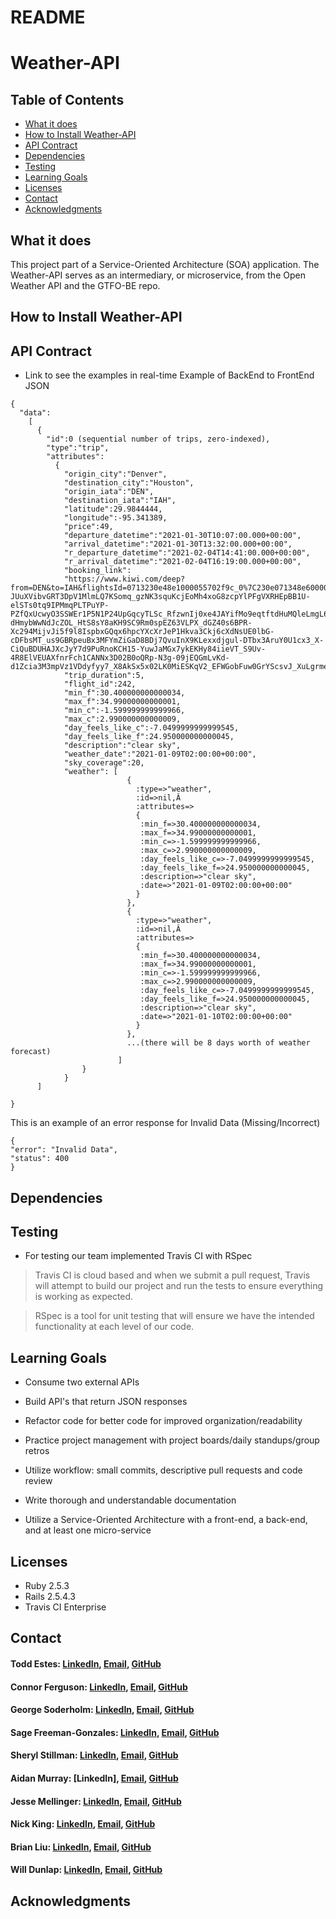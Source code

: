 # README
# Weather-API

## Table of Contents
  - [What it does](#what-it-does)
  - [How to Install Weather-API](#how-to-install-weather-api)
  - [API Contract](#api-contract)
  - [Dependencies](#dependencies)
  - [Testing](#testing)
  - [Learning Goals](#learning-goals)
  - [Licenses](#licenses)
  - [Contact](#contact)
  - [Acknowledgments](#acknowledgments)

## What it does

This project part of a Service-Oriented Architecture (SOA) application. The Weather-API serves as an intermediary, or microservice, from the Open Weather API and the GTFO-BE repo.

## How to Install Weather-API
## API Contract

* Link to see the examples in real-time
Example of BackEnd to FrontEnd JSON
```
{
  "data":
    [
      {
        "id":0 (sequential number of trips, zero-indexed),
        "type":"trip",
        "attributes":
          {
            "origin_city":"Denver",
            "destination_city":"Houston",
            "origin_iata":"DEN",
            "destination_iata":"IAH",
            "latitude":29.9844444,
            "longitude":-95.341389,
            "price":49,
            "departure_datetime":"2021-01-30T10:07:00.000+00:00",
            "arrival_datetime":"2021-01-30T13:32:00.000+00:00",
            "r_departure_datetime":"2021-02-04T14:41:00.000+00:00",
            "r_arrival_datetime":"2021-02-04T16:19:00.000+00:00",
            "booking_link":
            "https://www.kiwi.com/deep?from=DEN&to=IAH&flightsId=0713230e48e1000055702f9c_0%7C230e071348e6000063003075_0&price=40&passengers=1&affilid=picky&lang=en&currency=USD&booking_token=BH6d3ZbUWgOg05ck0nutzMR4nWvyYNTeEM_aYAd77NEcM60o7L5uTwn1n3qwVJJSXxQHxqIz78x2u1OxJ0GUu4sfBcHo8HjNSsF9H4Vai0ikkuKhcANGpQhfH-JUuXVibvGRT3DpV1MlmLQ7KSomq_gzNK3squKcjEoMh4xoG8zcpYlPFgVXRHEpBB1U-elSTs0tq9IPMmqPLTPuYP-PZfQxUcwyO3SSWEr1P5N1P24UpGqcyTLSc_RfzwnIj0xe4JAYifMo9eqtftdHuMQleLmgL6JNAYNcRJGeEitGpj8ScrCV-dHmybWwNdJcZOL_HtS8sY8aKH9SC9Rm0spEZ63VLPX_dGZ40s6BPR-Xc294MijvJi5f9l8IspbxGQqx6hpcYXcXrJeP1Hkva3Ckj6cXdNsUE0lbG-cDFbsMT_us9GBRpeuBx3MFYmZiGaD8BDj7QvuInX9KLexxdjgul-DTbx3AruY0U1cx3_X-CiQuBDUHAJXcJyY7d9PuRnoKCH15-YuwJaMGx7ykEKHy84iieVT_S9Uv-4R8ElVEUAXfnrFch1CANNx3D02B0oQRp-N3g-09jEQGmLvKd-d1Zcia3M3mpVz1VDdyfyy7_X8AkSx5x02LK0MiESKqV2_EFWGobFuw0GrYScsvJ_XuLgrmeWVhQszHfDKuYNPXo71U=",
            "trip_duration":5,
            "flight_id":242,
            "min_f":30.400000000000034,
            "max_f":34.99000000000001,
            "min_c":-1.599999999999966,
            "max_c":2.990000000000009,
            "day_feels_like_c":-7.0499999999999545,
            "day_feels_like_f":24.950000000000045,
            "description":"clear sky",
            "weather_date":"2021-01-09T02:00:00+00:00",
            "sky_coverage":20,
            "weather": [
                          {
                            :type=>"weather",
                            :id=>nil,Â
                            :attributes=>
                            {
                             :min_f=>30.400000000000034,
                             :max_f=>34.99000000000001,
                             :min_c=>-1.599999999999966,
                             :max_c=>2.990000000000009,
                             :day_feels_like_c=>-7.0499999999999545,
                             :day_feels_like_f=>24.950000000000045,
                             :description=>"clear sky",
                             :date=>"2021-01-09T02:00:00+00:00"
                            }
                          },
                          {
                            :type=>"weather",
                            :id=>nil,Â
                            :attributes=>
                            {
                             :min_f=>30.400000000000034,
                             :max_f=>34.99000000000001,
                             :min_c=>-1.599999999999966,
                             :max_c=>2.990000000000009,
                             :day_feels_like_c=>-7.0499999999999545,
                             :day_feels_like_f=>24.950000000000045,
                             :description=>"clear sky",
                             :date=>"2021-01-10T02:00:00+00:00"
                            }
                          },
                          ...(there will be 8 days worth of weather forecast)
                        ]
                }
            }
      ]

}

```

This is an example of an error response for Invalid Data (Missing/Incorrect)
```
{
"error": "Invalid Data",
"status": 400
}
```
## Dependencies
## Testing

* For testing our team implemented Travis CI with RSpec

> Travis CI is cloud based and when we submit a pull request, Travis will attempt to build our project and run the tests to ensure everything is working as expected. 

> RSpec is a tool for unit testing that will ensure we have the intended functionality at each level of our code. 

## Learning Goals

  * Consume two external APIs
  
  * Build API's that return JSON responses
  
  * Refactor code for better code for improved organization/readability
  
  * Practice project management with project boards/daily standups/group retros
  
  * Utilize workflow: small commits, descriptive pull requests and code review
  
  * Write thorough and understandable documentation 
  
  * Utilize a Service-Oriented Architecture with a front-end, a back-end, and at least one micro-service 
  
## Licenses

  * Ruby 2.5.3
  * Rails 2.5.4.3
  * Travis CI Enterprise
  
## Contact

#### Todd Estes: [LinkedIn](https://www.linkedin.com/in/toddwestes/), [Email](mailto:elestes@gmail.com), [GitHub](https://github.com/Todd-Estes)
 
#### Connor Ferguson: [LinkedIn](https://www.linkedin.com/in/connor-p-ferguson/), [Email](mailto:cpfergus1@gmail.com), [GitHub](https://github.com/cpfergus1)
 
#### George Soderholm: [LinkedIn](https://www.linkedin.com/in/george-soderholm-05776947/), [Email](mailto:georgesoderholm@gmail.com), [GitHub](https://github.com/GeorgieGirl24)
    
#### Sage Freeman-Gonzales: [LinkedIn](https://www.linkedin.com/in/sagefreemangonzales/), [Email](mailto:sagegonzales15@gmail.com), [GitHub](https://github.com/SageOfCode)
 
#### Sheryl Stillman: [LinkedIn](https://www.linkedin.com/in/sherylstillman1/), [Email](mailto:sheryl.stillman@gmail.com), [GitHub](https://github.com/stillsheryl)
    
#### Aidan Murray:  [LinkedIn], [Email](mailto:aidanhansm@gmail.com), [GitHub](https://github.com/TeknoServal)
      
#### Jesse Mellinger: [LinkedIn](https://www.linkedin.com/in/jesse-mellinger/), [Email](mailto:jesse.m.mellinger@gmail.com), [GitHub](https://github.com/JesseMellinger)
        
#### Nick King: [LinkedIn](https://www.linkedin.com/in/nick-king-3128501ba/), [Email](mailto:nickmaxking@gmail.com), [GitHub](https://github.com/nmking22)
 
#### Brian Liu: [LinkedIn](https://www.linkedin.com/in/brian-liu-8356287b/), [Email](mailto:brian.b.liu@gmail.com), [GitHub](https://github.com/badgerbreezy)
    
#### Will Dunlap: [LinkedIn](https://www.linkedin.com/in/willwdunlap/), [Email](mailto:dunlapww@gmail.com), [GitHub](https://github.com/dunlapww)
   
## Acknowledgments
